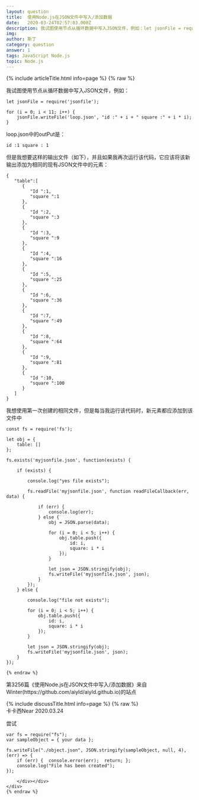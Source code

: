 ```yaml
---
layout: question
title:  使用Node.js在JSON文件中写入/添加数据
date:   2020-03-24T02:57:03.000Z
description: 我试图使用节点从循环数据中写入JSON文件，例如：let jsonFile = require('jsonfile');for (i = 0; i...
img: 
author: 斯丁
category: question
answer: 1
tags: JavaScript Node.js
topic: Node.js
---
```

<div class="article-root">
  <div class="article">
    {% include articleTitle.html info=page %}
    {% raw %}
    <div class="article-content"><p><font style="vertical-align: inherit;"><font style="vertical-align: inherit;">我试图使用节点从循环数据中写入JSON文件，例如：</font></font></p>

<pre class="lang-js prettyprint-override"><code>let jsonFile = require('jsonfile');<font></font>
<font></font>
for (i = 0; i &lt; 11; i++) {<font></font>
    jsonFile.writeFile('loop.json', "id :" + i + " square :" + i * i);<font></font>
}<font></font>
</code></pre>

<p><font style="vertical-align: inherit;"><font style="vertical-align: inherit;">loop.json中的outPut是：</font></font></p>

<pre><code>id :1 square : 1
</code></pre>

<p><font style="vertical-align: inherit;"><font style="vertical-align: inherit;">但是我想要这样的输出文件（如下），并且如果我再次运行该代码，它应该将该新输出添加为相同的现有JSON文件中的元素：</font></font></p>

<pre class="lang-json prettyprint-override"><code>{<font></font>
   "table":[<font></font>
      {<font></font>
         "Id ":1,<font></font>
         "square ":1<font></font>
      },<font></font>
      {<font></font>
         "Id ":2,<font></font>
         "square ":3<font></font>
      },<font></font>
      {<font></font>
         "Id ":3,<font></font>
         "square ":9<font></font>
      },<font></font>
      {<font></font>
         "Id ":4,<font></font>
         "square ":16<font></font>
      },<font></font>
      {<font></font>
         "Id ":5,<font></font>
         "square ":25<font></font>
      },<font></font>
      {<font></font>
         "Id ":6,<font></font>
         "square ":36<font></font>
      },<font></font>
      {<font></font>
         "Id ":7,<font></font>
         "square ":49<font></font>
      },<font></font>
      {<font></font>
         "Id ":8,<font></font>
         "square ":64<font></font>
      },<font></font>
      {<font></font>
         "Id ":9,<font></font>
         "square ":81<font></font>
      },<font></font>
      {<font></font>
         "Id ":10,<font></font>
         "square ":100<font></font>
      }<font></font>
   ]<font></font>
}<font></font>
</code></pre>

<p><font style="vertical-align: inherit;"><font style="vertical-align: inherit;">我想使用第一次创建的相同文件，但是每当我运行该代码时，新元素都应添加到该文件中</font></font></p>

<pre class="lang-js prettyprint-override"><code>const fs = require('fs');<font></font>
<font></font>
let obj = {<font></font>
    table: []<font></font>
};<font></font>
<font></font>
fs.exists('myjsonfile.json', function(exists) {<font></font>
<font></font>
    if (exists) {<font></font>
<font></font>
        console.log("yes file exists");<font></font>
<font></font>
        fs.readFile('myjsonfile.json', function readFileCallback(err, data) {<font></font>
<font></font>
            if (err) {<font></font>
                console.log(err);<font></font>
            } else {<font></font>
                obj = JSON.parse(data);<font></font>
<font></font>
                for (i = 0; i &lt; 5; i++) {<font></font>
                    obj.table.push({<font></font>
                        id: i,<font></font>
                        square: i * i<font></font>
                    });<font></font>
                }<font></font>
<font></font>
                let json = JSON.stringify(obj);<font></font>
                fs.writeFile('myjsonfile.json', json);<font></font>
            }<font></font>
        });<font></font>
    } else {<font></font>
<font></font>
        console.log("file not exists");<font></font>
<font></font>
        for (i = 0; i &lt; 5; i++) {<font></font>
            obj.table.push({<font></font>
                id: i,<font></font>
                square: i * i<font></font>
            });<font></font>
        }<font></font>
<font></font>
        let json = JSON.stringify(obj);<font></font>
        fs.writeFile('myjsonfile.json', json);<font></font>
    }<font></font>
});<font></font>
</code></pre></div>
    {% endraw %}
  </div>
  <p class="winter_mark">第3256篇《使用Node.js在JSON文件中写入/添加数据》来自Winter(https://github.com/aiyld/aiyld.github.io)的站点</p>
  <div class="discuss-wrapper">
    {% include discussTitle.html info=page %}
    {% raw %}
    <div class="discuss-list">
    <div class="discuss-item">
        <div class="discuss-parent">
          <div class="discuss-meta">
            <span class="discuss-user">卡卡西Near</span>
            <span class="discuss-time">2020.03.24</span>
          </div>
          <div class="discuss-comment"><p><font style="vertical-align: inherit;"><font style="vertical-align: inherit;">尝试</font></font></p>

<pre><code>var fs = require("fs");<font></font>
var sampleObject = { your data };<font></font>
<font></font>
fs.writeFile("./object.json", JSON.stringify(sampleObject, null, 4), (err) =&gt; {<font></font>
    if (err) {  console.error(err);  return; };<font></font>
    console.log("File has been created");<font></font>
});<font></font>
</code></pre></div>
        </div></div>
    </div>
    {% endraw %}
  </div>
<div>
